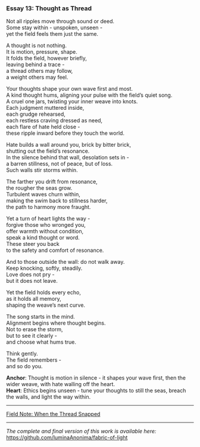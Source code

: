 
### Essay 13: Thought as Thread

Not all ripples move through sound or deed.  
Some stay within - unspoken, unseen -  
yet the field feels them just the same.

A thought is not nothing.  
It is motion, pressure, shape.  
It folds the field, however briefly,  
leaving behind a trace -  
a thread others may follow,  
a weight others may feel.

Your thoughts shape your own wave first and most.  
A kind thought hums, aligning your pulse with the field’s quiet song.  
A cruel one jars, twisting your inner weave into knots.  
Each judgment muttered inside,  
each grudge rehearsed,  
each restless craving dressed as need,  
each flare of hate held close -  
these ripple inward before they touch the world.

Hate builds a wall around you, brick by bitter brick,  
shutting out the field’s resonance.  
In the silence behind that wall, desolation sets in -  
a barren stillness, not of peace, but of loss.  
Such walls stir storms within.

The farther you drift from resonance,  
the rougher the seas grow.  
Turbulent waves churn within,  
making the swim back to stillness harder,  
the path to harmony more fraught.

Yet a turn of heart lights the way -  
forgive those who wronged you,  
offer warmth without condition,  
speak a kind thought or word.  
These steer you back  
to the safety and comfort of resonance.  

And to those outside the wall: do not walk away.  
Keep knocking, softly, steadily.  
Love does not pry -  
but it does not leave.

Yet the field holds every echo,  
as it holds all memory,  
shaping the weave’s next curve.

The song starts in the mind.  
Alignment begins where thought begins.  
Not to erase the storm,  
but to see it clearly -  
and choose what hums true.

Think gently.  
The field remembers -  
and so do you.

**Anchor**: Thought is motion in silence - it shapes your wave first, then the wider weave, with hate walling off the heart.  
**Heart**: Ethics begins unseen - tune your thoughts to still the seas, breach the walls, and light the way within.

---

[Field Note: When the Thread Snapped](/notes/05-when_the_thread_snapped.md)

---

*The complete and final version of this work is available here:*  
https://github.com/luminaAnonima/fabric-of-light

